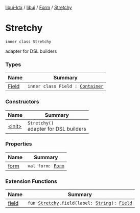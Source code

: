 [libui-ktx](../../../index.md) / [libui](../../index.md) / [Form](../index.md) / [Stretchy](./index.md)

# Stretchy

`inner class Stretchy`

adapter for DSL builders

### Types

| Name | Summary |
|---|---|
| [Field](-field/index.md) | `inner class Field : `[`Container`](../../-container/index.md) |

### Constructors

| Name | Summary |
|---|---|
| [&lt;init&gt;](-init-.md) | `Stretchy()`<br>adapter for DSL builders |

### Properties

| Name | Summary |
|---|---|
| [form](form.md) | `val form: `[`Form`](../index.md) |

### Extension Functions

| Name | Summary |
|---|---|
| [field](../../field.md) | `fun `[`Stretchy`](./index.md)`.field(label: `[`String`](https://kotlinlang.org/api/latest/jvm/stdlib/kotlin/-string/index.html)`): `[`Field`](-field/index.md) |
